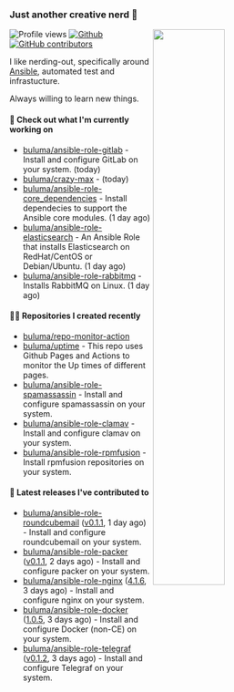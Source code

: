 ### Just another creative nerd 👋


![Profile views](https://gpvc.arturio.dev/buluma) <a href="https://gitstats.me/buluma">
  <img align="right" src="https://github-readme-stats.vercel.app/api?username=buluma&theme=gotham&show_icons=true" width="50%"/>
</a>
[![Github](https://img.shields.io/badge/-buluma-black?style=flat&labelColor=black&logo=github&logoColor=white&include_all_commits=true&count_private=true)](https://gitstats.me/buluma)
[![GitHub contributors](https://img.shields.io/github/contributors/buluma/badges.svg)](https://GitHub.com/buluma/badges/graphs/contributors/)

I like nerding-out, specifically around [Ansible](https://github.com/ansible/ansible), automated test and infrastucture.

Always willing to learn new things.

#### 👷 Check out what I'm currently working on

- [buluma/ansible-role-gitlab](https://github.com/buluma/ansible-role-gitlab) - Install and configure GitLab on your system. (today)
- [buluma/crazy-max](https://github.com/buluma/crazy-max) -  (today)
- [buluma/ansible-role-core_dependencies](https://github.com/buluma/ansible-role-core_dependencies) - Install dependecies to support the Ansible core modules. (1 day ago)
- [buluma/ansible-role-elasticsearch](https://github.com/buluma/ansible-role-elasticsearch) - An Ansible Role that installs Elasticsearch on RedHat/CentOS or Debian/Ubuntu. (1 day ago)
- [buluma/ansible-role-rabbitmq](https://github.com/buluma/ansible-role-rabbitmq) - Installs RabbitMQ on Linux. (1 day ago)

#### 👨‍💻 Repositories I created recently

- [buluma/repo-monitor-action](https://github.com/buluma/repo-monitor-action)
- [buluma/uptime](https://github.com/buluma/uptime) - This repo uses Github Pages and Actions to monitor the Up times of different pages.
- [buluma/ansible-role-spamassassin](https://github.com/buluma/ansible-role-spamassassin) - Install and configure spamassassin on your system.
- [buluma/ansible-role-clamav](https://github.com/buluma/ansible-role-clamav) - Install and configure clamav on your system.
- [buluma/ansible-role-rpmfusion](https://github.com/buluma/ansible-role-rpmfusion) - Install rpmfusion repositories on your system.

#### 🚀 Latest releases I've contributed to

- [buluma/ansible-role-roundcubemail](https://github.com/buluma/ansible-role-roundcubemail) ([v0.1.1](https://github.com/buluma/ansible-role-roundcubemail/releases/tag/v0.1.1), 1 day ago) - Install and configure roundcubemail on your system.
- [buluma/ansible-role-packer](https://github.com/buluma/ansible-role-packer) ([v0.1.1](https://github.com/buluma/ansible-role-packer/releases/tag/v0.1.1), 2 days ago) - Install and configure packer on your system.
- [buluma/ansible-role-nginx](https://github.com/buluma/ansible-role-nginx) ([4.1.6](https://github.com/buluma/ansible-role-nginx/releases/tag/4.1.6), 3 days ago) - Install and configure nginx on your system.
- [buluma/ansible-role-docker](https://github.com/buluma/ansible-role-docker) ([1.0.5](https://github.com/buluma/ansible-role-docker/releases/tag/1.0.5), 3 days ago) - Install and configure Docker (non-CE) on your system.
- [buluma/ansible-role-telegraf](https://github.com/buluma/ansible-role-telegraf) ([v0.1.2](https://github.com/buluma/ansible-role-telegraf/releases/tag/v0.1.2), 3 days ago) - Install and configure Telegraf on your system.


